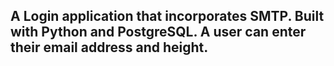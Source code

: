 ## A Login application that incorporates SMTP. Built with Python and PostgreSQL. A user can enter their email address and height.